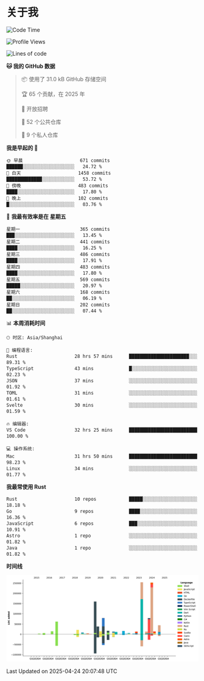 # 关于我

<!--START_SECTION:waka-->
![Code Time](http://img.shields.io/badge/Code%20Time-3%2C715%20hrs%2024%20mins-blue)

![Profile Views](http://img.shields.io/badge/%E4%B8%AA%E4%BA%BA%E8%B5%84%E6%96%99%E8%A7%82%E7%9C%8B%E6%AC%A1%E6%95%B0-0-blue)

![Lines of code](https://img.shields.io/badge/%E4%BB%8E%E3%80%8CHello%20World%E3%80%8D%E8%B5%B7%E6%88%91%E5%B7%B2%E7%BB%8F%E5%86%99%E4%BA%86-1.1%20million%20%E8%A1%8C%E4%BB%A3%E7%A0%81-blue)

**🐱 我的 GitHub 数据** 

> 📦  使用了 31.0 kB GitHub 存储空间 
 > 
> 🏆 65 个贡献，在 2025 年
 > 
> 💼 开放招聘
 > 
> 📜 52 个公共仓库 
 > 
> 🔑 9 个私人仓库 
 > 
**我是早起的 🐤** 

```text
🌞 早晨                     671 commits         ██████░░░░░░░░░░░░░░░░░░░   24.72 % 
🌆 白天                     1458 commits        █████████████░░░░░░░░░░░░   53.72 % 
🌃 傍晚                     483 commits         ████░░░░░░░░░░░░░░░░░░░░░   17.80 % 
🌙 晚上                     102 commits         █░░░░░░░░░░░░░░░░░░░░░░░░   03.76 % 
```
📅 **我最有效率是在 星期五** 

```text
星期一                      365 commits         ███░░░░░░░░░░░░░░░░░░░░░░   13.45 % 
星期二                      441 commits         ████░░░░░░░░░░░░░░░░░░░░░   16.25 % 
星期三                      486 commits         ████░░░░░░░░░░░░░░░░░░░░░   17.91 % 
星期四                      483 commits         ████░░░░░░░░░░░░░░░░░░░░░   17.80 % 
星期五                      569 commits         █████░░░░░░░░░░░░░░░░░░░░   20.97 % 
星期六                      168 commits         ██░░░░░░░░░░░░░░░░░░░░░░░   06.19 % 
星期日                      202 commits         ██░░░░░░░░░░░░░░░░░░░░░░░   07.44 % 
```


📊 **本周消耗时间** 

```text
🕑︎ 时区: Asia/Shanghai

💬 编程语言: 
Rust                     28 hrs 57 mins      ██████████████████████░░░   89.31 % 
TypeScript               43 mins             █░░░░░░░░░░░░░░░░░░░░░░░░   02.23 % 
JSON                     37 mins             ░░░░░░░░░░░░░░░░░░░░░░░░░   01.92 % 
TOML                     31 mins             ░░░░░░░░░░░░░░░░░░░░░░░░░   01.61 % 
Svelte                   30 mins             ░░░░░░░░░░░░░░░░░░░░░░░░░   01.59 % 

🔥 编辑器: 
VS Code                  32 hrs 25 mins      █████████████████████████   100.00 % 

💻 操作系统: 
Mac                      31 hrs 50 mins      █████████████████████████   98.23 % 
Linux                    34 mins             ░░░░░░░░░░░░░░░░░░░░░░░░░   01.77 % 
```

**我最常使用 Rust** 

```text
Rust                     10 repos            █████░░░░░░░░░░░░░░░░░░░░   18.18 % 
Go                       9 repos             ████░░░░░░░░░░░░░░░░░░░░░   16.36 % 
JavaScript               6 repos             ███░░░░░░░░░░░░░░░░░░░░░░   10.91 % 
Astro                    1 repo              ░░░░░░░░░░░░░░░░░░░░░░░░░   01.82 % 
Java                     1 repo              ░░░░░░░░░░░░░░░░░░░░░░░░░   01.82 % 
```



**时间线**

![Lines of Code chart](https://raw.githubusercontent.com/catusax/catusax/master/assets/bar_graph.png)


 Last Updated on 2025-04-24 20:07:48 UTC
<!--END_SECTION:waka-->
